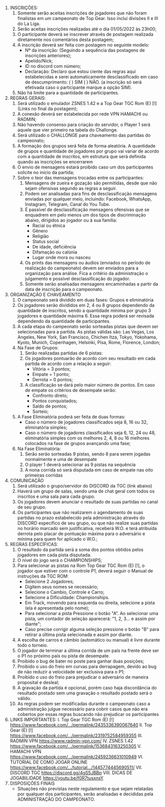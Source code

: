 1. INSCRIÇÕES:
    1. Somente serão aceitas inscrições de jogadores que não foram finalistas em um campeonato de Top Gear. Isso inclui divisões II e III do La Liga.
    1. Serão aceitas inscrições realizadas até o dia 01/05/2022 às 23h00;
    1. O participante deverá se inscrever através de postagem realizada diretamente nos comentários desta postagem;
    1. A inscrição deverá ser feita com postagem no seguinte modelo:
        - Nº da inscrição: (Seguindo a sequência das postagens de inscrições anteriores);
        - Apelido/Nick;
        - ID no discord com número;
        - Declaração: Declaro que estou ciente das regras aqui estabelecidas e serei automaticamente desclassificado em caso de descumprimento: ( ) SIM ( ) NÃO. (a inscrição só será efetivada caso o participante marque a opção SIM).
    1. Não há limite para a quantidade de participantes.
1. REGRAS GERAIS:
    1. Será utilizado o emulador ZSNES 1.42 e a Top Gear TGC Rom (E) [!] (Links no final da postagem);
    1. A conexão deverá ser estabelecida por rede VPN HAMACHI ou RADMIN;
    1. Não havendo consenso para criação do servidor, o Player 1 será aquele que vier primeiro na tabela do Challonge.
    1. Será utilizado o CHALLONGE para chaveamento das partidas do campeonato;
    1. A formação dos grupos será feita de forma aleatória. A quantidade de grupos e quantidade de jogadores por grupo vai variar de acordo com a quantidade de inscritos, em estrutura que será definida quando as inscrições se encerrarem
    1. O envio de mensagens estará proibido caso um dos participantes solicite no início da partida;
    1. Sobre o teor das mensagens trocadas entre os participantes:
        1. Mensagens de zueira e gozação são permitidas, desde que não sejam ofensivas segundo as regras a seguir.
        1. Podem ser analisadas para fins de desclassificação mensagens enviadas por qualquer meio, incluindo: Facebook, WhatsApp, Instagram, Telegram, Canal do You Tube.
        1. É passível de desclassificação mensagens ofensivas que se enquadrem em pelo menos um dos tipos de discriminação abaixo, dirigidos ao jogador ou à sua família:
            - Racial ou étnica
            - Gênero
            - Religião
            - Status social
            - De idade, deficiência
            - Difamação ou calúnia
            - Lugar onde mora ou nasceu
        1. Os prints das mensagens ou áudios (enviados no período de realização do campeonato) devem ser enviados para a organização para análise. Fica a critério da administração o julgamento e possível desclassificação do jogador.
        1. Somente serão analisadas mensagens encaminhadas a partir da data de inscrição para o campeonato.
1. ORGANIZAÇÃO E CHAVEAMENTO
    1. O campeonato será dividido em duas fases: Grupos e eliminatória
    1. Os jogadores serão divididos em 2, 4 ou 8 grupos dependendo da quantidade de inscritos, sendo a quantidade mínima por grupo 3 jogadores e quantidade máxima 6. Essa regra poderá ser revisada dependendo da quantidade de participantes.
    1. A cada etapa do campeonato serão sorteadas pistas que devem ser selecionadas para a partida. As pistas válidas são: Las Vegas, Los Angeles, New York, San Francisco, Chichen Itza, Tokyo, Yokohama, Kyoto, Munich, Copenhagen, Helsinki, Pisa, Rome, Florence, London;
    1. Na Fase de Grupos:
        1. Serão realizadas partidas de 6 pistas:
        1. Os jogadores pontuarão de acordo com seu resultado em cada partida de acordo com a relação a seguir:
            - Vitória = 3 pontos;
            - Empate = 1 ponto;
            - Derrota = 0 pontos;
        1. A classificação se dará pelo maior número de pontos. Em caso de empate os critérios de desempate serão:
            - Confronto direto;
            - Pontos conquistados;
            - Saldo de pontos;
            - Sorteio;
    1. A Fase Eliminatória poderá ser feita de duas formas:
        - Caso o número de jogadores classificados seja 8, 16 ou 32, eliminatória simples;
        - Caso o número de jogadores classificados seja 6, 12, 24 ou 48, eliminatória simples com os melhores 2, 4, 8 ou 16 melhores colocados na fase de grupos avançando uma fase;
    1. Na Fase Eliminatória:
        1. Serão serão sorteadas 9 pistas, sendo 8 para serem jogadas normalmente e uma de desempate
        1. O player 1 deverá selecionar as 9 pistas na sequência
        1. A nona corrida só será disputada em caso de empate nas oito primeiras corridas
1. COMUNICAÇÂO
    1. Será utilizado o grupo/servidor do DISCORD da TGC (link abaixo)
    1. Haverá um grupo de salas, sendo uma de chat geral com todos os inscritos e uma sala para cada grupo.
    1. Os jogadores devem anunciar o resultado de suas partidas no canal de seu grupo.
    1. Os participantes que não realizarem o agendamento de suas partidas no prazo estabelecido pela administração através do DISCORD específico de seu grupo, ou que não realize suas partidas no horário marcado sem justificativa, receberá W.O. e terá atribuída derrota pelo placar de pontuação máxima para o adversário e mínima para quem for aplicado o W.O.;
1. REGRAS ESPECÍFICAS:
    1. O resultado da partida será a soma dos pontos obtidos pelos jogadores em cada pista disputada.  
    1. O nível do jogo será o CHAMPIONSHIPS;
    1. Para selecionar as pistas na Rom Top Gear TGC Rom (E) [!], o jogador que estiver com o controle P1, deverá seguir o Manual de instruções da TGC ROM:
        - Selecione 2 Jogadores;
        - Digitem seus nomes se necessário;
        - Selecione o Cambio, Controle e Carro;
        - Selecione a Dificuldade: Championships.
        - Em Track, movendo para esquerda ou direita, selecione a pista (ela é apresentada pelo nome);
        - Para selecionar a pista Pressione o botão "A”. Ao selecionar uma pista, um contador de seleção aparecerá: "1, 2, 3... e assim por diante";
        - Caso precise corrigir alguma seleção pressione o botão "B" para retirar a última pista selecionada e assim por diante.
    1. A escolha de carros e câmbio (automático ou manual) é livre durante todo o torneio.
    1. O jogador de terminar a última corrida de um país na frente deve ser o P1 no próximo país ou pista de desempate.
    4. Proibido o bug de bater no poste para ganhar duas posições;
    4. Proibido o uso do freio em curvas para derrapagem, devido ao bug de não reduzir a velocidade ser exclusiva para o P1;
    4. Proibido o uso do freio para prejudicar o adversário de maneira proposital e desleal;
    1. A gravação da partida é opcional, porém caso haja discordância do resultado postado sem uma gravação o resultado postado será o válido.
    1. As regras podem ser modificadas durante o campeonato caso a administração julgue necessário para cobrir casos que não era cobertos por essas regras buscando não prejudicar os participantes
4. LINKS IMPORTANTES:
I. Top Gear TGC Rom (E) [!]
https://www.facebook.com/.../permalink/2435336390067640
II. Top Gear (E) [!]
https://www.facebook.com/.../permalink/2319752584959355
III. RADMIN VPN
https://www.radmin-vpn.com/
IV. ZSNES 1.42
https://www.facebook.com/.../permalink/1536843163250305
V. HAMACHI VPN
https://www.facebook.com/.../permalink/2459236631010949
VI. TUTORIAL DE COMO JOGAR ONLINE
https://www.facebook.com/.../tutorial.../1445774445690511/
VII. DISCORD TGC
https://discord.gg/4gS5JBBp
VIII. DICAS DE JOGABILIDADE
https://youtu.be/f0R7tusxnsY
4. DISPOSIÇÕES FINAIS
    - Situações não previstas neste regulamento e que sejam relatadas por qualquer dos participantes, serão analisadas e decididas pela ADMINISTRAÇÃO DO CAMPEONATO.

